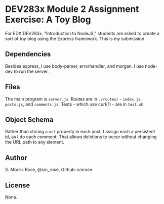 # DEV283x Module 2 Assignment Exercise: A Toy Blog

For EDX DEV283x, "Introduction to NodeJS," students are asked to
create a sort of toy blog using the Express framework. This is my
submission.

## Dependencies

Besides express, I use body-parser, errorhandler, and morgan. I use
node-dev to run the server.

## Files

The main program is `server.js`. Routes are in `./routes/` - `index.js`,
`posts.js`, and `comments.js`. Tests - which use curl(1) - are in `test.sh`.

## Object Schema

Rather than storing a `url` property in each post, I assign each a
persistent id, as I do each comment. That allows deletions to occur
without changing the URL path to any element.

## Author

S. Morris Rose, @sm_rose, Github: smrose

## License

None.